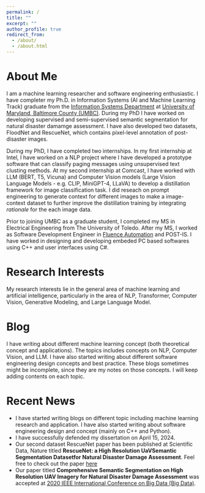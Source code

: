 ```yaml
---
permalink: /
title: ""
excerpt: ""
author_profile: true
redirect_from: 
  - /about/
  - /about.html
---
```


# About Me
I am a machine learning researcher and software engineering enthusiastic. I have completer my Ph.D. in Information Systems (AI and Machine Learning Track) graduate from the [Information Systems Department](https://informationsystems.umbc.edu/) at [University of Maryland, Baltimore County (UMBC)](https://www.umbc.edu/). During my PhD I have worked on developing supervised and semi-supervised semantic segmentation for natural disaster damamge assessment. I have also developed two datasets, FloodNet and RescueNet, which contains pixel-level annotation of post-disaster images.

During my PhD, I have completed two internships. In my first internship at Intel, I have worked on a NLP project where I have developed a prototype software that can classify paging messages using unsupervised text clusting methods. At my second internship at Comcast, I have worked with LLM (BERT, T5, Vicuna) and Computer Vision models (Large Vision Language Models - e.g. CLIP, MiniGPT-4, LLaVA) to develop a distillation framework for image classification task. I did reseach on prompt engineering to generate context for different images to make a image-context dataset to further improve the distillation training by integrating *rationale* for the each image data. 

Prior to joining UMBC as a graduate student, I completed my MS in Electrical Engineering from The University of Toledo. 
After my MS, I worked as Software Development Engineer in [Fluence Automation](https://www.fluenceautomation.com/) and POST-IS. I have worked in designing and developing embeded PC based softwares using C++ and user interfaces using C#.

# Research Interests
My research interests lie in the general area of machine learning and artificial intelligence, particularly in the area of NLP, Transformer, Computer Vision, Generative Modeling, and Large Language Model. 

# Blog
I have writing about different machine learning concept (both theoretical concept and applications). The topics includes concepts on NLP, Computer Vision, and LLM. I have also started writing about different software engineering design concepts and best practice. These blogs sometimes might be incomplete, since they are my notes on those concepts. I will keep adding contents on each topic.

# Recent News
* I have started writing blogs on different topic including machine learning research and application. I have also started writing about software engineering design and concept (mainly on C++ and Python).
* I have successfully defended my dissertation on April 15, 2024.
* Our second dataset RescueNet paper has been published at Scientific Data, Nature titled **RescueNet: a High Resolution UaVSemantic Segmentation Datasetfor Natural Disaster Damage Assessment**. Feel free to check out the paper [here](https://rdcu.be/dt3kU)
* Our paper titled **Comprehensive Semantic Segmentation on High Resolution UAV Imagery for Natural Disaster Damage Assessment** was accepted at [ 2020 IEEE International Conference on Big Data (Big Data)](https://ieeexplore.ieee.org/xpl/conhome/9377717/proceeding).

<!---
# Academic Services
* Reviewer: ICTAI 2021.
-->